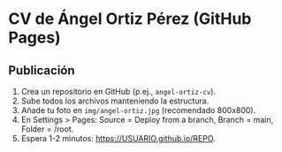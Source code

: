 # CV de Ángel Ortiz Pérez (GitHub Pages)

## Publicación
1. Crea un repositorio en GitHub (p.ej., `angel-ortiz-cv`).
2. Sube todos los archivos manteniendo la estructura.
3. Añade tu foto en `img/angel-ortiz.jpg` (recomendado 800x800).
4. En Settings > Pages: Source = Deploy from a branch, Branch = main, Folder = /root.
5. Espera 1-2 minutos: https://USUARIO.github.io/REPO.
